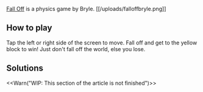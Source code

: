[Fall Off](https://play.fancade.com/5DD9F42718DE9F12) is a physics game by Bryle.
[[/uploads/falloffbryle.png]]

## How to play
Tap the left or right side of the screen to move. Fall off and get to the yellow block to win! Just don't fall off the world, else you lose.

## Solutions
<<Warn("WIP: This section of the article is not finished")>>